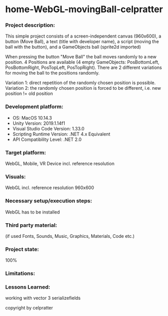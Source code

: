 # home-WebGL-movingBall-celpratter

### Project description: 
This simple project consists of a screen-independent canvas (960x600), a button (Move Ball), a text (title with developer name), a script (moving the ball with the button), and a GameObjects ball (sprite2d imported)

When pressing the button "Move Ball" the ball moves randomly to a new position. 4 Positions are available (4 empty GameObjects: PosBottomLeft, PosBottomRight, PosTopLeft, PosTopRight). There are 2 different variations for moving the ball to the positions randomly.

Variation 1: direct repetition of the randomly chosen position is possible.
Variation 2: the randomly chosen position is forced to be different, i.e. new position != old position 

### Development platform: 
- OS: MacOS 10.14.3
- Unity Version: 2019.1.14f1
- Visual Studio Code Version: 1.33.0
- Scripting Runtime Version: .NET 4.x Equivalent
- API Compatibility Level: .NET 2.0

### Target platform: 
WebGL, Mobile, VR Device incl. reference resolution 

### Visuals: 
WebGL incl. reference resolution 960x600

### Necessary setup/execution steps: 
WebGL has to be installed

### Third party material: 
(if used Fonts, Sounds, Music, Graphics, Materials, Code etc.)

### Project state: 
100%

### Limitations: 

### Lessons Learned: 
working with vector 3
serializefields

copyright by celpratter
